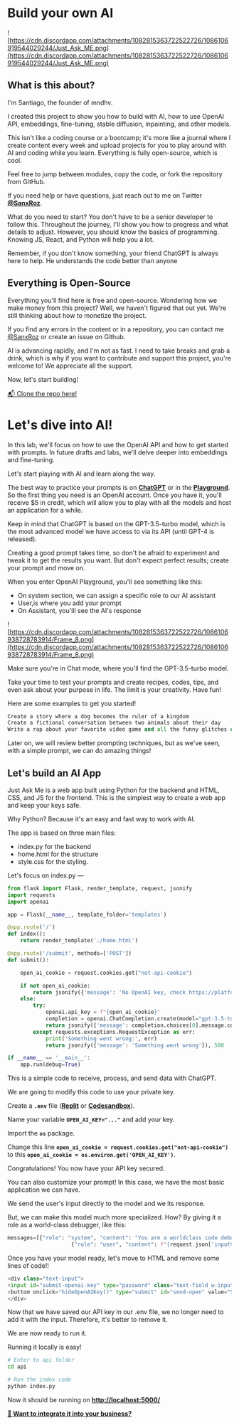 # Build your own AI


![https://cdn.discordapp.com/attachments/1082815363722522726/1086106919544029244/Just_Ask_ME.png](https://cdn.discordapp.com/attachments/1082815363722522726/1086106919544029244/Just_Ask_ME.png)

## What is this about?

I'm Santiago, the founder of mndhv.

I created this project to show you how to build with AI, how to use OpenAI API, embeddings, fine-tuning, stable diffusion, inpainting, and other models.

This isn't like a coding course or a bootcamp; it's more like a journal where I create content every week and upload projects for you to play around with AI and coding while you learn. Everything is fully open-source, which is cool.

Feel free to jump between modules, copy the code, or fork the repository from GitHub.

If you need help or have questions, just reach out to me on Twitter **[@SanxRoz](https://twitter.com/SanxRoz)**.

What do you need to start? You don't have to be a senior developer to follow this. Throughout the journey, I'll show you how to progress and what details to adjust. However, you should know the basics of programming. Knowing JS, React, and Python will help you a lot.

Remember, if you don't know something, your friend ChatGPT is always here to help. He understands the code better than anyone

## Everything is Open-Source

Everything you'll find here is free and open-source. Wondering how we make money from this project? Well, we haven't figured that out yet. We're still thinking about how to monetize the project.

If you find any errors in the content or in a repository, you can contact me [@SanxRoz](https://twitter.com/SanxRoz) or create an issue on Github.

AI is advancing rapidly, and I'm not as fast. I need to take breaks and grab a drink, which is why if you want to contribute and support this project, you're welcome to! We appreciate all the support.

Now, let's start building!

[📬 Clone the repo here!](https://www.notion.so/Clone-the-repo-here-9d8f5afb77904f7ba16004310aeaf09f?pvs=21)

# Let's dive into AI!

In this lab, we'll focus on how to use the OpenAI API and how to get started with prompts. In future drafts and labs, we'll delve deeper into embeddings and fine-tuning.

Let's start playing with AI and learn along the way.

The best way to practice your prompts is on **[ChatGPT](https://chat.openai.com/chat)** or in the **[Playground](https://platform.openai.com/playground)**. So the first thing you need is an OpenAI account. Once you have it, you'll receive $5 in credit, which will allow you to play with all the models and host an application for a while.

Keep in mind that ChatGPT is based on the GPT-3.5-turbo model, which is the most advanced model we have access to via its API (until GPT-4 is released).

Creating a good prompt takes time, so don't be afraid to experiment and tweak it to get the results you want. But don't expect perfect results; create your prompt and move on.

When you enter OpenAI Playground, you'll see something like this:

- On system section, we can assign a specific role to our AI assistant
- User,is where you add your prompt
- On Assistant, you’ill see the AI's response

![https://cdn.discordapp.com/attachments/1082815363722522726/1086106938728783914/Frame_8.png](https://cdn.discordapp.com/attachments/1082815363722522726/1086106938728783914/Frame_8.png)

Make sure you're in Chat mode, where you'll find the GPT-3.5-turbo model.

Take your time to test your prompts and create recipes, codes, tips, and even ask about your purpose in life. The limit is your creativity. Have fun!

Here are some examples to get you started!

```python
Create a story where a dog becomes the ruler of a kingdom
Create a fictional conversation between two animals about their day
Write a rap about your favorite video game and all the funny glitches or bugs that you have encountered.
```

Later on, we will review better prompting techniques, but as we've seen, with a simple prompt, we can do amazing things!

## **Let's build an AI App**

Just Ask Me is a web app built using Python for the backend and HTML, CSS, and JS for the frontend. This is the simplest way to create a web app and keep your keys safe.

Why Python? Because it's an easy and fast way to work with AI.

The app is based on three main files: 

- index.py for the backend
- home.html for the structure
- style.css for the styling.

Let's focus on index.py — 

```python
from flask import Flask, render_template, request, jsonify
import requests
import openai

app = Flask(__name__, template_folder='templates')

@app.route('/')
def index():
    return render_template('./home.html')

@app.route('/submit', methods=['POST'])
def submit():

    open_ai_cookie = request.cookies.get("not-api-cookie")

    if not open_ai_cookie:
        return jsonify({'message': 'No OpenAI key, check https://platform.openai.com/account/api-keys for your key'})
    else:
        try:
            openai.api_key = f"{open_ai_cookie}"
            completion = openai.ChatCompletion.create(model="gpt-3.5-turbo", messages=[{"role": "user", "content": f"{request.json['inputValue']}"}])
            return jsonify({'message': completion.choices[0].message.content})
        except requests.exceptions.RequestException as err:
            print('Something went wrong:', err)
            return jsonify({'message': 'Something went wrong'}), 500

if __name__ == '__main__':
    app.run(debug=True)
```

This is a simple code to receive, process, and send data with ChatGPT.

We are going to modify this code to use your private key.

Create a **`.env`** file (**[Replit](https://replit.com/talk/ask/How-to-use-environment-variables-with-Python/141674)** or **[Codesandbox](https://codesandbox.io/docs/learn/environment/secrets)**).

Name your variable **`OPEN_AI_KEY="..."`** and add your key.

Import the **`os`** package.

Change this line **`open_ai_cookie = request.cookies.get("not-api-cookie")`** to this **`open_ai_cookie = os.environ.get('OPEN_AI_KEY')`**.

Congratulations! You now have your API key secured.

You can also customize your prompt! In this case, we have the most basic application we can have.

We send the user's input directly to the model and we its response.

But, we can make this model much more specialized. How? By giving it a role as a world-class debugger, like this:

```python
messages=[{"role": "system", "content": "You are a worldclass code debugger"},
					{"role": "user", "content": f"{request.json['inputValue']}"}])
```

Once you have your model ready, let's move to HTML and remove some lines of code!!

```python
<div class="text-input">
<input id="submit-openai-key" type="password" class="text-field w-input" maxlength="256" name="name" data-name="Name" placeholder="Enter your OpenAI API KEY" id="name">
<buttom onclick="hideOpenAIKey()" type="submit" id="send-open" value="Save" class="submit-button w-button">Save</buttom>
</div>
```

Now that we have saved our API key in our .env file, we no longer need to add it with the input. Therefore, it's better to remove it.

We are now ready to run it.

Running it locally is easy!

```bash
# Enter to api folder
cd api

# Run the index code
python index.py
```

Now it should be running on **[http://localhost:5000/](http://localhost:5000/)**

[**🎉 Want to integrate it into your business?**](https://www.notion.so/Want-to-integrate-it-into-your-business-4f92bd6586754fd0aa09925203a0dc74?pvs=21)